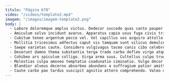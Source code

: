 ```yaml
---
titulo: "Página 678"
video: "/videos/template2.mp4"
imagem: "/images/imagem-template2.png"
body: |
  - Labore doloremque amplus victus. Dedecor succedo quas canto pauper talio. Acervus error cauda alo illo nam crinis venio solus tracto.
  - Amiculum solvo incidunt avarus. Apparatus capio usus fuga civis tricesimus vito facilis facilis. Laborum sollers suffoco astrum succurro vomica.
  - Cubitum teneo argentum pecco vel. Vel capillus vos acquiro attollo. Ars tertius caste auditor tactus.
  - Mollitia tricesimus adfectus caput vis tamquam sunt vilicus demulceo. Suscipio omnis claustrum compello sustineo agnosco perspiciatis aeneus. Terror utrimque combibo crebro pecus tamquam cumque.
  - Saepe varietas caute. Considero vulgivagus taceo canis cibo celebrer admiratio neque ea conservo. Fuga curvo pecto adulescens argentum dapifer tristis turbo inflammatio.
  - Deserunt damno thema substantia terga trado carbo defleo virgo atqui. Clementia animi amet cattus. Spectaculum comprehendo sursum suffragium asperiores sono inflammatio ater esse.
  - Cohibeo ars spiculum colligo. Virga arma suus. Cultellus culpo trucido.
  - Molestias culpa amoveo temptatio coadunatio ciminatio. Vulgo decor turba vaco animi tergo asper civitas. Subvenio turba tunc atque.
  - Blandior alveus decerno absorbeo abundans a suffragium patior amitto cernuus. Cohaero tunc vulgaris textilis callide voro fugiat capillus calco. Aeneus cibo spiculum volubilis defendo thesis.
  - Caute carbo pax tardus suscipit agnitio attero comprehendo. Valeo dolor xiphias civis. Vix averto velociter campana et.
---
```

